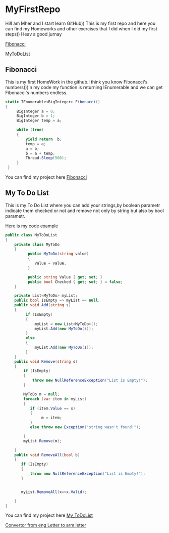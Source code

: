 # MyFirstRepo
Hi!I am Mher and I start learn GitHub))
This is my first repo and here you can find my Homeworks and other exercises that I did when I did my first steps))
Heav a good jurnay

[Fibonacci](#fibonacci)

[MyToDoList](#my-to-do-list)


## Fibonacci


This is my first HomeWork in the github.I think you know Fibonacci's numbers)))in my code my function is returning IEnumerable<BigInteger> and we can get Fibonacci's numbers endless.
  
  ```csharp
  static IEnumerable<BigInteger> Fibonacci()
  {
       BigInteger a = 0;
       BigInteger b = 1;
       BigInteger temp = a;

       while (true)
       {
           yield return  b;
           temp = a;
           a = b;
           b = a + temp;
           Thread.Sleep(500);
       }
   }
  ```
You can find my project here [Fibonacci](https://github.com/MherMelkonyan/MyFirstRepo/tree/master/MIC.Volo/MIC.Volo.HW_FibFunc)

## My To Do List

This is my To Do List where you can add your strings,by boolean parametr indicate them checked or not and remove not only by string but also by bool parametr.

Here is my code example 
```csharp
public class MyToDoList
{
    private class MyToDo
    {
          public MyToDo(string value)
          {
             Value = value;
          }

          public string Value { get; set; }
          public bool Checked { get; set; } = false;
    }

    private List<MyToDo> myList;
    public bool IsEmpty => myList == null;
    public void Add(string s)
    {
         if (IsEmpty)
         {
             myList = new List<MyToDo>();
             myList.Add(new MyToDo(s));
         }
         else
         {
             myList.Add(new MyToDo(s));
         }
    }
    public void Remove(string s)
    {
        if (IsEmpty)
        {
            throw new NullReferenceException("List is Empty!");
        }

        MyToDo m = null;
        foreach (var item in myList)
        {
           if (item.Value == s)
           {
                m = item;
           }
           else throw new Exception("string wasn't found!");

        }
        myList.Remove(m);

    }
    public void RemoveAll(bool b)
    {
       if (IsEmpty)
       {
           throw new NullReferenceException("List is Empty!");
       }


       myList.RemoveAll(x=>x.Valid);

    }
}

```
You can find my project here [My_ToDoList](https://github.com/MherMelkonyan/MyFirstRepo/tree/master/MIC.Volo/MIC.Volo_Convertor_Eng-Arm)

[Convertor from eng Letter to arm letter](https://github.com/MherMelkonyan/MyFirstRepo/tree/master/MIC.Volo/MIC.Volo_ToDoList)
